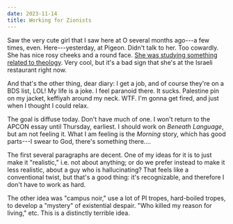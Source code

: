 ```yaml
---
date: 2023-11-14
title: Working for Zionists
---
```


Saw the very cute girl that I saw here at O several months ago---a few times, even. Here---yesterday, at Pigeon. Didn't talk to her. Too cowardly. She has nice rosy cheeks and a round face. [She was studying something related to theology](/blog#2023-10-14). Very cool, but it's a bad sign that she's at the Israeli restaurant right now.

And that's the other thing, dear diary: I get a job, and of course they're on a BDS list, LOL! My life is a joke. I feel paranoid there. It sucks. Palestine pin on my jacket, keffiyah around my neck. WTF. I'm gonna get fired, and just when I thought I could relax.

The goal is diffuse today. Don't have much of one. I won't return to the APCON essay until Thursday, earliest. I should work on *Beneath Language*, but am not feeling it. What I am feeling is the *Morning* story, which has good parts---I swear to God, there's something there....

The first several paragraphs are decent. One of my ideas for it is to just make it "realistic," i.e. not about anything; or do we prefer instead to make it less realistic, about a guy who is hallucinating? That feels like a conventional twist, but that's a good thing: it's recognizable, and therefore I don't have to work as hard.

The other idea was "campus noir," use a lot of PI tropes, hard-boiled tropes, to develop a "mystery" of existential despair. "Who killed my reason for living," etc. This is a distinctly terrible idea.
